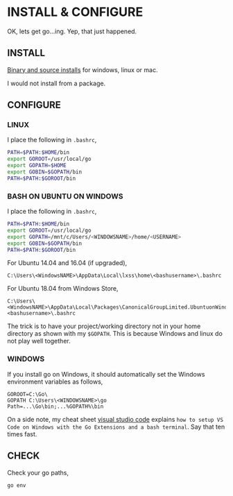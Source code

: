 # INSTALL & CONFIGURE

OK, lets get go...ing.  Yep, that just happened.

## INSTALL

[Binary and source installs](https://golang.org/doc/install)
for windows, linux or mac.

I would not install from a package.

## CONFIGURE

### LINUX

I place the following in `.bashrc`,

```bash
PATH=$PATH:$HOME/bin
export GOROOT=/usr/local/go
export GOPATH=$HOME
export GOBIN=$GOPATH/bin
PATH=$PATH:$GOROOT/bin
```

### BASH ON UBUNTU ON WINDOWS

I place the following in `.bashrc`,

```bash
PATH=$PATH:$HOME/bin
export GOROOT=/usr/local/go
export GOPATH=/mnt/c/Users/<WINDOWSNAME>/home/<USERNAME>
export GOBIN=$GOPATH/bin
PATH=$PATH:$GOROOT/bin
```

For Ubuntu 14.04 and 16.04 (if upgraded),

```
C:\Users\<WindowsNAME>\AppData\Local\lxss\home\<bashusername>\.bashrc
```

For Ubuntu 18.04 from Windows Store,

```
C:\Users\<WindowsNAME>\AppData\Local\Packages\CanonicalGroupLimited.UbuntuonWindows_79rhkp1fndgsc\LocalState\rootfs\home\<bashusername>\.bashrc
```

The trick is to have your project/working directory
not in your home directory as shown with my `$GOPATH`.
This is because Windows and linux do not play well together.

### WINDOWS

If you install go on Windows, it should automatically set the Windows
environment variables as follows,

```text
GOROOT=C:\Go\
GOPATH C:\Users\<WINDOWSNAME>\go
Path=...\Go\bin;...%GOPATH%\bin
```

On a side note, my cheat sheet
[visual studio code](https://github.com/JeffDeCola/my-cheat-sheets/tree/master/software/development/development-environments/visual-studio-code-cheat-sheet)
explains `how to setup VS Code on Windows with the Go Extensions
and a bash terminal`.  Say that ten times fast.

## CHECK

Check your go paths,

```bash
go env
```